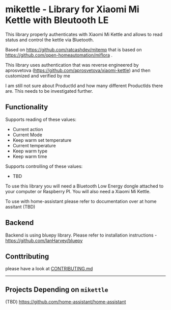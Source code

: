# mikettle - Library for Xiaomi Mi Kettle with Bleutooth LE


This library properly authenticates with Xiaomi Mi Kettle and allows to read status and control the kettle via Bluetooth.

Based on https://github.com/ratcashdev/mitemp that is based on https://github.com/open-homeautomation/miflora .

This library uses authentication that was reverse engineered by aprosvetova (https://github.com/aprosvetova/xiaomi-kettle) and then customized and verified by me


I am still not sure about ProductId and how many different ProductIds there are. This needs to be investigated further.


## Functionality 
Supports reading of these values:
- Current action
- Current Mode
- Keep warm set temperature
- Current temperature
- Keep warm type
- Keep warm time

Supports controlling of these values:
- TBD

To use this library you will need a Bluetooth Low Energy dongle attached to your computer or Raspberry PI. You will also need a
Xiaomi Mi Kettle. 

To use with home-assistant please refer to documentation over at home assitant (TBD)

## Backend
Backend is using bluepy library. Please refer to installation instructions - https://github.com/IanHarvey/bluepy


## Conttributing
please have a look at [CONTRIBUTING.md](CONTRIBUTING.md)

----

## Projects Depending on `mikettle`

(TBD) https://github.com/home-assistant/home-assistant
